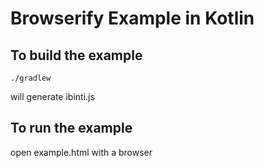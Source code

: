 # Browserify Example in Kotlin

## To build the example
```
./gradlew 
```
will generate ibinti.js

## To run the example 
open example.html with a browser